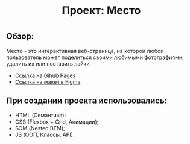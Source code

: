 <h1 align="center"> 
    Проект: Место 
<h1>
    
Обзор:
-----------
Место - это интерактивная веб-страница, на которой любой пользователь может поделиться своими любимыми фотографиями, удалить их или поставить лайки.

* [Ссылка на Gihub Pages](https://inextyp.github.io/mesto/)
* [Ссылка на макет в Figma](https://www.figma.com/file/2cn9N9jSkmxD84oJik7xL7/JavaScript.-Sprint-4?node-id=0%3A1)
## При создании проекта использовались:
- HTML (Семантика);
- CSS (Flexbox + Grid, Анимации);
- БЭМ (Nested BEM);
- JS (ООП, Классы, API).

[//]: # (// Планируется исправить:)

[//]: # (Вёрстка:)

[//]: # (    Вместо отдельных блоков для кастомизации использовать модификаторы &#40;например: popup_type_profile&#41;)

[//]: # (    Карточку вынести в отдельную БЭМ-сущность, например, card или element. Она является самостоятельным блоком, который можно переиспользовать, поэтому не нужно привязывать ее к конкретному контейнеру gallery.)

[//]: # ()
[//]: # (//Прочее:)

[//]: # (Добавить комментарии к коду, используя JSDoc;)


